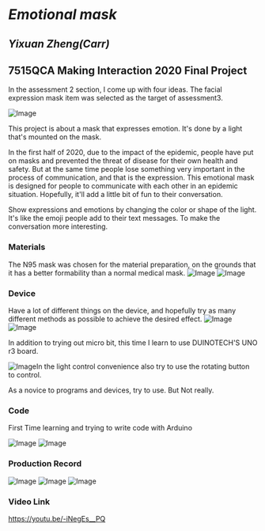 # *Emotional mask*
## *Yixuan Zheng(Carr)* ##
## 7515QCA Making Interaction 2020 Final Project ##

In the assessment 2 section, I come up with four ideas. The facial expression mask item was selected as the target of assessment3.

![Image](26.jpg)

This project is about a mask that expresses emotion. It's done by a light that's mounted on the mask.

In the first half of 2020, due to the impact of the epidemic, people have put on masks and prevented the threat of disease for their own health and safety. But at the same time people lose something very important in the process of communication, and that is the expression. This emotional mask is designed for people to communicate with each other in an epidemic situation. Hopefully, it'll add a little bit of fun to their conversation.

Show expressions and emotions by changing the color or shape of the light. It's like the emoji people add to their text messages. To make the conversation more interesting.

### Materials ###

The N95 mask was chosen for the material preparation, on the grounds that it has a better formability than a normal medical mask.
![Image](12.jpg)
![Image](13.jpg)

### Device ###

Have a lot of different things on the device, and hopefully try as many different methods as possible to achieve the desired effect.
![Image](21.jpg)
![Image](22.jpg)

In addition to trying out micro bit, this time I learn to use DUINOTECH'S UNO r3 board.

![Image](23.jpg)In the light control convenience also try to use the rotating button to control.

As a novice to programs and devices, try to use. But Not really.

### Code ###
First Time learning and trying to write code with Arduino

![Image](33.jpg)
![Image](34.jpg)

### Production Record ###

![Image](39.jpg)
![Image](38.jpg)
![Image](36.jpg)

### Video Link ###

https://youtu.be/-iNegEs__PQ







